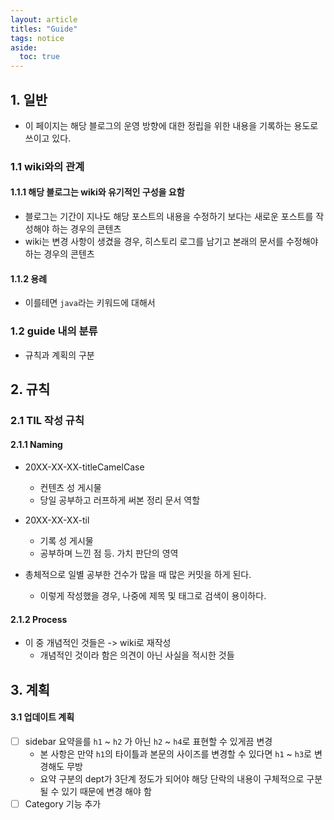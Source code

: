 ```yaml
---
layout: article
titles: "Guide"
tags: notice
aside:
  toc: true
---
```




## 1. 일반

- 이 페이지는 해당 블로그의 운영 방향에 대한 정립을 위한 내용을 기록하는 용도로 쓰이고 있다.

  

### 1.1 wiki와의 관계

#### 1.1.1 해당 블로그는 wiki와 유기적인 구성을 요함

- 블로그는 기간이 지나도 해당 포스트의 내용을 수정하기 보다는 새로운 포스트를 작성해야 하는 경우의 콘텐츠
- wiki는 변경 사항이 생겼을 경우, 히스토리 로그를 남기고 본래의 문서를 수정해야 하는 경우의 콘텐츠

#### 1.1.2 용례

- 이를테면 `java`라는 키워드에 대해서



### 1.2 guide 내의 분류

- 규칙과 계획의 구분



## 2. 규칙

### 2.1 TIL 작성 규칙

#### 2.1.1 Naming

- 20XX-XX-XX-titleCamelCase

  - 컨텐츠 성 게시물
  - 당일 공부하고 러프하게 써본 정리 문서 역할

- 20XX-XX-XX-til

  - 기록 성 게시물
  - 공부하며 느낀 점 등. 가치 판단의 영역

- 총체적으로 일별 공부한 건수가 많을 때 많은 커밋을 하게 된다.

  - 이렇게 작성했을 경우, 나중에 제목 및 태그로 검색이 용이하다.

    

#### 2.1.2 Process

- 이 중 개념적인 것들은 -> wiki로 재작성
  - 개념적인 것이라 함은 의견이 아닌 사실을 적시한 것들



## 3. 계획

#### 3.1 업데이트 계획

- [ ] sidebar 요약을를 `h1` ~ `h2` 가 아닌 `h2` ~ `h4`로 표현할 수 있게끔 변경
  - 본 사항은 만약 `h1`의 타이틀과 본문의 사이즈를 변경할 수 있다면 `h1` ~ `h3`로 변경해도 무방
  - 요약 구분의 dept가 3단계 정도가 되어야 해당 단락의 내용이 구체적으로 구분될 수 있기 때문에 변경 해야 함
- [ ] Category 기능 추가